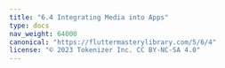 ```yaml
---
title: "6.4 Integrating Media into Apps"
type: docs
nav_weight: 64000
canonical: "https://fluttermasterylibrary.com/5/6/4"
license: "© 2023 Tokenizer Inc. CC BY-NC-SA 4.0"
---
```

